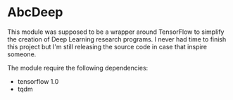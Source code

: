 # AbcDeep

This module was supposed to be a wrapper around TensorFlow to simplify the creation of Deep Learning research programs. I never had time to finish this project but I'm still releasing the source code in case that inspire someone.

The module require the following dependencies:
 * tensorflow 1.0
 * tqdm
